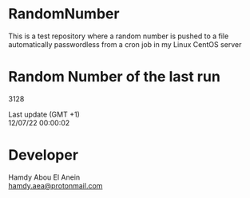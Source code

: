 # RandomNumber    
This is a test repository where a random number is pushed to a file automatically passwordless from a cron job in my Linux CentOS server    
# Random Number of the last run   
3128
      
Last update (GMT +1)    
12/07/22 00:00:02
# Developer    
Hamdy Abou El Anein   
hamdy.aea@protonmail.com
